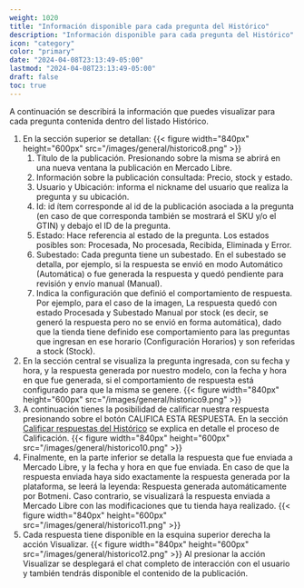 ```yaml
---
weight: 1020
title: "Información disponible para cada pregunta del Histórico"
description: "Información disponible para cada pregunta del Histórico"
icon: "category"
color: "primary"
date: "2024-04-08T23:13:49-05:00"
lastmod: "2024-04-08T23:13:49-05:00"
draft: false
toc: true
---
```

A continuación se describirá la información que puedes visualizar para cada pregunta contenida dentro del listado Histórico.
1. En la sección superior se detallan:
{{< figure width="840px" height="600px" src="/images/general/historico8.png" >}}
    1. Título de la publicación. Presionando sobre la misma se abrirá en una nueva ventana la publicación en Mercado Libre.
    2. Información sobre la publicación consultada: Precio, stock y estado.
    3. Usuario y Ubicación: informa el nickname del usuario que realiza la pregunta y su ubicación.
    4. Id: id ítem corresponde al id de la publicación asociada a la pregunta (en caso de que corresponda también se mostrará el SKU y/o el GTIN) y debajo el ID de la pregunta.
    5. Estado: Hace referencia al estado de la pregunta. Los estados posibles son: Procesada, No procesada, Recibida, Eliminada y Error.
    6. Subestado: Cada pregunta tiene un subestado. En el subestado se detalla, por ejemplo, si la respuesta se envió en modo Automático (Automática) o fue generada la respuesta y quedó pendiente para revisión y envío manual (Manual).
    7. Indica la configuración que definió el comportamiento de respuesta. Por ejemplo, para el caso de la imagen, La respuesta quedó con estado Procesada y Subestado Manual por stock (es decir, se generó la respuesta pero no se envió en forma automática), dado que la tienda tiene definido ese comportamiento para las preguntas que ingresan en ese horario (Configuración Horarios) y son referidas a stock (Stock).
2. En la sección central se visualiza la pregunta ingresada, con su fecha y hora, y la respuesta generada por nuestro modelo, con la fecha y hora en que fue generada, si el comportamiento de respuesta está configurado para que la misma se genere. 
{{< figure width="840px" height="600px" src="/images/general/historico9.png" >}}
3.  A continuación tienes la posibilidad de calificar nuestra respuesta presionando sobre el botón CALIFICA ESTA RESPUESTA. En la sección [Calificar respuestas del Histórico](../Historico/calificar.md) se explica en detalle el proceso de Calificación.
{{< figure width="840px" height="600px" src="/images/general/historico10.png" >}}
4. Finalmente, en la parte inferior se detalla la respuesta que fue enviada a Mercado Libre, y la fecha y hora en que fue enviada. En caso de que la respuesta enviada haya sido exactamente la respuesta generada por la plataforma, se leerá la leyenda: Respuesta generada automáticamente por Botmeni. Caso contrario, se visualizará la respuesta enviada a Mercado Libre con las modificaciones que tu tienda haya realizado.
{{< figure width="840px" height="600px" src="/images/general/historico11.png" >}}
5. Cada respuesta tiene disponible en la esquina superior derecha la acción Visualizar.
{{< figure width="840px" height="600px" src="/images/general/historico12.png" >}}
Al presionar la acción Visualizar se desplegará el chat completo de interacción con el usuario y también tendrás disponible el contenido de la publicación.
